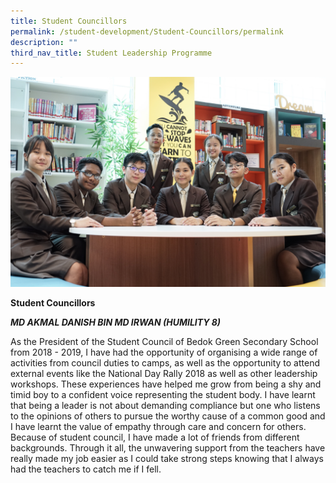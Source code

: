 ```yaml
---
title: Student Councillors
permalink: /student-development/Student-Councillors/permalink
description: ""
third_nav_title: Student Leadership Programme
---
```

![](/images/slp.jpg)

**Student Councillors**

***MD AKMAL DANISH BIN MD IRWAN (HUMILITY 8)***

As the President of the Student Council of Bedok Green Secondary School from 2018 - 2019, I have had the opportunity of organising a wide range of  activities from council duties to camps, as well as the opportunity to attend external events like the National Day Rally 2018 as well as other leadership workshops.  These experiences have helped me grow from being a shy and timid boy to a confident voice representing the student body. I have learnt that being a leader is not about demanding compliance but one who listens to the opinions of others to pursue the worthy cause of a common good and I have learnt the value of empathy through care and concern for others. Because of student council, I have made a lot of friends from different backgrounds. Through it all, the unwavering support from the teachers have really made my job easier as I could take strong steps knowing that I always had the teachers to catch me if I fell.